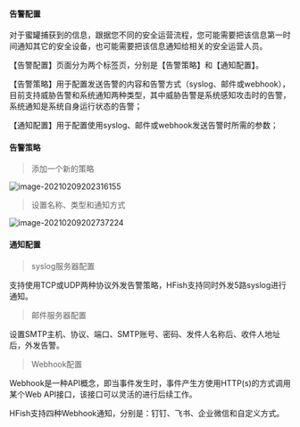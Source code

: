 
#### 告警配置

对于蜜罐捕获到的信息，跟据您不同的安全运营流程，您可能需要把该信息第一时间通知其它的安全设备，也可能需要把该信息通知给相关的安全运营人员。

【告警配置】页面分为两个标签页，分别是【告警策略】和【通知配置】。

【告警策略】用于配置发送告警的内容和告警方式（syslog、邮件或webhook），目前支持威胁告警和系统通知两种类型，其中威胁告警是系统感知攻击时的告警，系统通知是系统自身运行状态的告警；

【通知配置】用于配置使用syslog、邮件或webhook发送告警时所需的参数；

#### 告警策略

> 添加一个新的策略

![image-20210209202316155](https://hfish.io/images/20210812135455.png)


> 设置名称、类型和通知方式

![image-20210209202737224](https://hfish.io/images/20210812135501.png)


#### 通知配置

> syslog服务器配置

支持使用TCP或UDP两种协议外发告警策略，HFish支持同时外发5路syslog进行通知。

> 邮件服务器配置

设置SMTP主机、协议、端口、SMTP账号、密码、发件人名称后、收件人地址后，外发告警。


> Webhook配置

Webhook是一种API概念，即当事件发生时，事件产生方使用HTTP(s)的方式调用某个Web API接口，该接口可以灵活的进行后续工作。

HFish支持四种Webhook通知，分别是：钉钉、飞书、企业微信和自定义方式。

